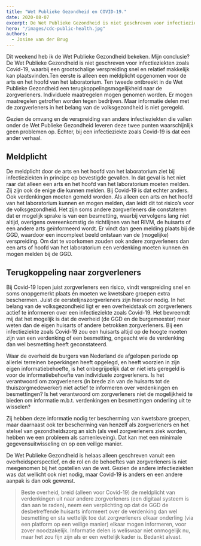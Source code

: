 ```yaml
---
title: "Wet Publieke Gezondheid en COVID-19."
date: 2020-08-07
excerpt: De Wet Publieke Gezondheid is niet geschreven voor infectieziekten zoals Covid-19.
hero: "/images/cdc-public-health.jpg"
authors:
  - Josine van der Brug
---
```



Dit weekend heb ik de Wet Publieke Gezondheid bekeken. Mijn conclusie? De Wet Publieke Gezondheid is niet geschreven voor infectieziekten zoals Covid-19, waarbij een grootschalige verspreiding snel en relatief makkelijk kan plaatsvinden.Ten eerste is alleen een meldplicht opgenomen voor de arts en het hoofd van het laboratorium. Ten tweede ontbreekt in de Wet Publieke Gezondheid een terugkoppelingsmogelijkheid naar de zorgverleners. Individuele maatregelen mogen genomen worden. Er mogen maatregelen getroffen worden tegen bedrijven. Maar informatie delen met de zorgverleners in het belang van de volksgezondheid is niet geregeld.

Gezien de omvang en de verspreiding van andere infectieziekten die vallen onder de Wet Publieke Gezondheid leveren deze twee punten waarschijnlijk geen problemen op. Echter, bij een infectieziekte zoals Covid-19 is dat een ander verhaal.

## Meldplicht

De meldplicht door de arts en het hoofd van het laboratorium ziet bij infectieziekten in principe op bevestigde gevallen. In dat geval is het niet raar dat alleen een arts en het hoofd van het laboratorium moeten melden. Zij zijn ook de enige die kunnen melden. Bij Covid-19 is dat echter anders. Ook verdenkingen moeten gemeld worden. Als alleen een arts en het hoofd van het laboratorium kunnen en mogen melden, dan leidt dit tot risico’s voor de volksgezondheid. Het zijn soms andere zorgverleners die constateren dat er mogelijk sprake is van een besmetting, waarbij vervolgens lang niet altijd, overigens overeenkomstig de richtlijnen van het RIVM, de huisarts of een andere arts geïnformeerd wordt. Er vindt dan geen melding plaats bij de GGD, waardoor een incompleet beeld ontstaan van de (mogelijke) verspreiding. Om dat te voorkomen zouden ook andere zorgverleners dan een arts of hoofd van het laboratorium een verdenking moeten kunnen én mogen melden bij de GGD.

## Terugkoppeling naar zorgverleners

Bij Covid-19 lopen juist zorgverleners een risico, vindt verspreiding snel en soms onopgemerkt plaats én moeten we kwetsbare groepen extra beschermen. Juist de eerstelijnszorgverleners zijn hiervoor nodig. In het belang van de volksgezondheid ligt er een overheidstaak om zorgverleners actief te informeren over een infectieziekte zoals Covid-19. Het bevreemdt mij dat het mogelijk is dat de overheid (de GGD en de burgemeester) meer weten dan de eigen huisarts of andere betrokken zorgverleners. Bij een infectieziekte zoals Covid-19 zou een huisarts altijd op de hoogte moeten zijn van een verdenking of een besmetting, ongeacht wie de verdenking dan wel besmetting heeft geconstateerd.

Waar de overheid de burgers van Nederland de afgelopen periode op allerlei terreinen beperkingen heeft opgelegd, en heeft voorzien in zijn eigen informatiebehoefte, is het onbegrijpelijk dat er niet iets geregeld is voor de informatiebehoefte van individuele zorgverleners. Is het verantwoord om zorgverleners (in brede zin van de huisarts tot de thuiszorgmedewerker) niet actief te informeren over verdenkingen en besmettingen? Is het verantwoord om zorgverleners niet de mogelijkheid te bieden om informatie m.b.t. verdenkingen en besmettingen onderling uit te wisselen?

Zij hebben deze informatie nodig ter bescherming van kwetsbare groepen, maar daarnaast ook ter bescherming van henzelf als zorgverleners en het stelsel van gezondheidszorg an sich (als veel zorgverleners ziek worden, hebben we een probleem als samenleveing). Dat kan met een minimale gegevensuitwisseling en op een veilige manier.

De Wet Publieke Gezondheid is helaas alleen geschreven vanuit een overheidsperspectief, en de rol en de behoeftes van zorgverleners is niet meegenomen bij het opstellen van de wet. Gezien de andere infectieziekten was dat wellicht ook niet nodig, maar Covid-19 is anders en een andere aanpak is dan ook gewenst.

> Beste overheid, breid (alleen voor Covid-19) de meldplicht van verdenkingen uit naar andere zorgverleners (een digitaal systeem is dan aan te raden), neem een verplichting op dat de GGD de desbetreffende huisarts informeert over de verdenking dan wel besmetting en sta wettelijk toe dat zorgverleners elkaar onderling (via een platform op een veilige manier) elkaar mogen informeren, voor zover noodzakelijk. Informatie delen is weliswaar niet onmogelijk nu, maar het zou fijn zijn als er een wettelijk kader is. Bedankt alvast.